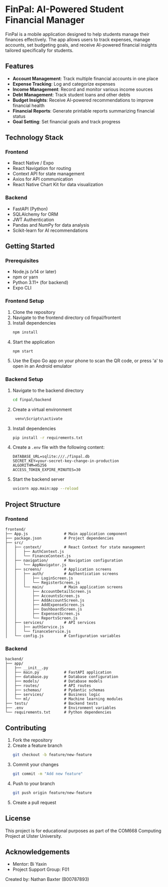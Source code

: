 # FinPal: AI-Powered Student Financial Manager

FinPal is a mobile application designed to help students manage their finances effectively. The app allows users to track expenses, manage accounts, set budgeting goals, and receive AI-powered financial insights tailored specifically for students.

## Features

- **Account Management**: Track multiple financial accounts in one place
- **Expense Tracking**: Log and categorize expenses
- **Income Management**: Record and monitor various income sources
- **Debt Management**: Track student loans and other debts
- **Budget Insights**: Receive AI-powered recommendations to improve financial health
- **Financial Reports**: Generate printable reports summarizing financial status
- **Goal Setting**: Set financial goals and track progress

## Technology Stack

### Frontend
- React Native / Expo
- React Navigation for routing
- Context API for state management
- Axios for API communication
- React Native Chart Kit for data visualization

### Backend
- FastAPI (Python)
- SQLAlchemy for ORM
- JWT Authentication
- Pandas and NumPy for data analysis
- Scikit-learn for AI recommendations

## Getting Started

### Prerequisites
- Node.js (v14 or later)
- npm or yarn
- Python 3.11+ (for backend)
- Expo CLI

### Frontend Setup
1. Clone the repository
2. Navigate to the frontend directory
   cd finpal/frontent
3. Install dependencies
   ```bash
   npm install
   ```
4. Start the application
   ```bash
   npm start
   ```
5. Use the Expo Go app on your phone to scan the QR code, or press 'a' to open in an Android emulator

### Backend Setup
1. Navigate to the backend directory
   ```bash
   cd finpal/backend
   ```
2. Create a virtual environment
   ```bash
    venv\Scripts\activate
   ```
3. Install dependencies
   ```bash
   pip install -r requirements.txt
   ```
4. Create a `.env` file with the following content:
   ```
   DATABASE_URL=sqlite:///./finpal.db
   SECRET_KEY=your-secret-key-change-in-production
   ALGORITHM=HS256
   ACCESS_TOKEN_EXPIRE_MINUTES=30
   ```
5. Start the backend server
   ```bash
   uvicorn app.main:app --reload
   ```

## Project Structure

### Frontend
```
frontend/
├── App.js                # Main application component
├── package.json          # Project dependencies
├── src/
│   ├── context/          # React Context for state management
│   │   ├── AuthContext.js
│   │   └── FinanceContext.js
│   ├── navigation/       # Navigation configuration
│   │   └── AppNavigator.js
│   ├── screens/          # Application screens
│   │   ├── auth/         # Authentication screens
│   │   │   ├── LoginScreen.js
│   │   │   └── RegisterScreen.js
│   │   └── main/         # Main application screens
│   │       ├── AccountDetailScreen.js
│   │       ├── AccountsScreen.js
│   │       ├── AddAccountScreen.js
│   │       ├── AddExpenseScreen.js
│   │       ├── DashboardScreen.js
│   │       ├── ExpensesScreen.js
│   │       └── ReportsScreen.js
│   ├── services/         # API services
│   │   ├── authService.js
│   │   └── financeService.js
│   └── config.js         # Configuration variables
```

### Backend
```
backend/
├── app/
│   ├── __init__.py
│   ├── main.py           # FastAPI application
│   ├── database.py       # Database configuration
│   ├── models/           # Database models
│   ├── routes/           # API routes
│   ├── schemas/          # Pydantic schemas
│   ├── services/         # Business logic
│   └── ml/               # Machine learning modules
├── tests/                # Backend tests
├── .env                  # Environment variables
└── requirements.txt      # Python dependencies
```

## Contributing

1. Fork the repository
2. Create a feature branch
   ```bash
   git checkout -b feature/new-feature
   ```
3. Commit your changes
   ```bash
   git commit -m "Add new feature"
   ```
4. Push to your branch
   ```bash
   git push origin feature/new-feature
   ```
5. Create a pull request

## License

This project is for educational purposes as part of the COM668 Computing Project at Ulster University.

## Acknowledgements

- Mentor: Bi Yaxin
- Project Support Group: F01

Created by: Nathan Baxter (B00787893)